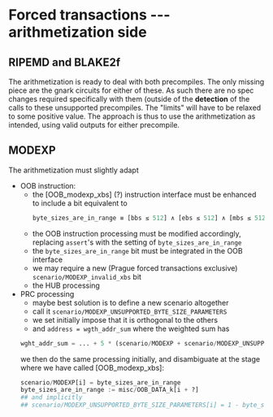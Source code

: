 # Forced transactions --- arithmetization side

## RIPEMD and BLAKE2f

The arithmetization is ready to deal with both precompiles.
The only missing piece are the gnark circuits for either of these.
As such there are no spec changes required specifically with them
(outside of the **detection** of the calls to these unsupported precompiles.
The "limits" will have to be relaxed to some positive value.
The approach is thus to use the arithmetization as intended, using valid
outputs for either precompile.

## MODEXP

The arithmetization must slightly adapt
- OOB instruction:
    - the [OOB_modexp_xbs] (?) instruction interface must be enhanced to include a bit equivalent to
        ```python
        byte_sizes_are_in_range ≡ [bbs ≤ 512] ∧ [ebs ≤ 512] ∧ [mbs ≤ 512]
        ```
    - the OOB instruction processing must be modified accordingly, replacing `assert`'s with the setting of `byte_sizes_are_in_range`
    - the `byte_sizes_are_in_range` bit must be integrated in the OOB interface
    - we may require a new (Prague forced transactions exclusive) `scenario/MODEXP_invalid_xbs` bit
    - the HUB processing
- PRC processing
    - maybe best solution is to define a new scenario altogether
    - call it `scenario/MODEXP_UNSUPPORTED_BYTE_SIZE_PARAMETERS`
    - we set initially impose that it is orthogonal to the others
    - and `address = wgth_addr_sum` where the weighted sum has
    ```python
    wght_addr_sum = ... + 5 * (scenario/MODEXP + scenario/MODEXP_UNSUPPORTED_BYTE_SIZE_PARAMETERS)
    ```
    we then do the same processing initially, and disambiguate at the stage where we have called [OOB_modexp_xbs]:
    ```python
    scenario/MODEXP[i] = byte_sizes_are_in_range
    byte_sizes_are_in_range := misc/OOB_DATA_k[i + ?]
    ## and implicitly
    ## scenario/MODEXP_UNSUPPORTED_BYTE_SIZE_PARAMETERS[i] = 1 - byte_sizes_are_in_range
    ```

